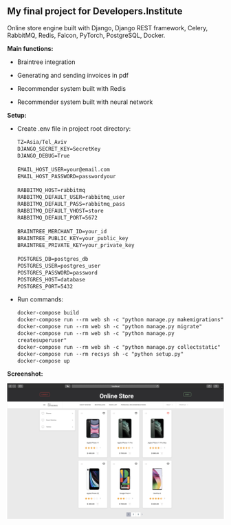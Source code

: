 ## My final project for Developers.Institute

Online store engine built with Django, Django REST framework, Celery, RabbitMQ, Redis, Falcon, PyTorch, PostgreSQL, Docker.

**Main functions:**

- Braintree integration

- Generating and sending invoices in pdf

- Recommender system built with Redis

- Recommender system built with neural network

  

**Setup:**

- Create .env file in project root  directory:

  ```
  TZ=Asia/Tel_Aviv
  DJANGO_SECRET_KEY=SecretKey
  DJANGO_DEBUG=True
  
  EMAIL_HOST_USER=your@email.com
  EMAIL_HOST_PASSWORD=passwordyour
  
  RABBITMQ_HOST=rabbitmq
  RABBITMQ_DEFAULT_USER=rabbitmq_user
  RABBITMQ_DEFAULT_PASS=rabbitmq_pass
  RABBITMQ_DEFAULT_VHOST=store
  RABBITMQ_DEFAULT_PORT=5672
  
  BRAINTREE_MERCHANT_ID=your_id
  BRAINTREE_PUBLIC_KEY=your_public_key
  BRAINTREE_PRIVATE_KEY=your_private_key
  
  POSTGRES_DB=postgres_db
  POSTGRES_USER=postgres_user
  POSTGRES_PASSWORD=password
  POSTGRES_HOST=database
  POSTGRES_PORT=5432
  ```

- Run commands:

  ```
  docker-compose build
  docker-compose run --rm web sh -c "python manage.py makemigrations"
  docker-compose run --rm web sh -c "python manage.py migrate"
  docker-compose run --rm web sh -c "python manage.py createsuperuser"
  docker-compose run --rm web sh -c "python manage.py collectstatic"
  docker-compose run --rm recsys sh -c "python setup.py"
  docker-compose up
  ```

  

**Screenshot:**

![](./dist/screenshots/screenshot.png)

